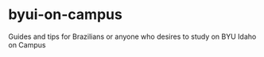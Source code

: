 # byui-on-campus
Guides and tips for Brazilians or anyone who desires to study on BYU Idaho on Campus
